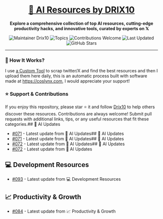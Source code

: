 <div align="center">
  <h1><a href="https://x.com/DRIX_10_" target="_blank">🚀 AI Resources by DRIX10</a></h1>
  <p><strong>Explore a comprehensive collection of top AI resources, cutting-edge productivity hacks, and innovative tools, curated by experts on 𝕏</strong></p>
</div>

<div align="center">
  <img src="https://img.shields.io/badge/Maintainer-Drix10-blue" alt="Maintainer Drix10" />
  <img src="https://img.shields.io/badge/Topics-Productivity%2C%20AI%2C%20Tips%20and%20Tricks-red" alt="Topics" />
  <img src="https://img.shields.io/badge/Contributions-Welcome-brightgreen" alt="Contributions Welcome" />
  <img src="https://img.shields.io/github/last-commit/Drix10/ai-resources?style=flat-square&color=5D6D7E" alt="Last Updated" />
  <img src="https://img.shields.io/github/stars/Drix10/ai-resources?style=social" alt="GitHub Stars" />
</div>

---

### 🧵 How It Works?

I use [a Custom Tool](https://github.com/Drix10/Twitter-Gemini-GitHub-MVP) to scrap twitter/X and find the best resources and then I upload them here daily, this is an automatic process built with software made at https://coslynx.com, I would appreciate your support!

### ⭐️ Support & Contributions

If you enjoy this repository, please star ⭐️ it and follow [Drix10](https://github.com/Drix10) to help others discover these resources. Contributions are always welcome! Submit pull requests with additional links, tips, or any useful resources that fit these categories.## 🤖 AI Updates
- [#071](https://github.com/Drix10/ai-resources/blob/main/AI%20Tools%20and%20Resources/resources-071.md) - Latest update from 🤖 AI Updates## 🤖 AI Updates
- [#071](https://github.com/Drix10/ai-resources/blob/main/AI%20Tools%20and%20Resources/resources-071.md) - Latest update from 🤖 AI Updates## 🤖 AI Updates
- [#072](https://github.com/Drix10/ai-resources/blob/main/AI%20Tools%20and%20Resources/resources-072.md) - Latest update from 🤖 AI Updates## 🤖 AI Updates
- [#072](https://github.com/Drix10/ai-resources/blob/main/AI%20Tools%20and%20Resources/resources-072.md) - Latest update from 🤖 AI Updates

## 💻 Development Resources
- [#093](https://github.com/Drix10/ai-resources/blob/main/Coding%20and%20Software%20Development/resources-093.md) - Latest update from 💻 Development Resources

## 📈 Productivity & Growth
- [#084](https://github.com/Drix10/ai-resources/blob/main/Productivity%20and%20Passive%20Income/resources-084.md) - Latest update from 📈 Productivity & Growth
